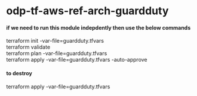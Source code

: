 # odp-tf-aws-ref-arch-guardduty

#### if we need to run this module indepdently then use the below commands

terraform init -var-file=guardduty.tfvars<br>
terraform validate<br>
terraform plan -var-file=guardduty.tfvars<br>
terraform apply -var-file=guardduty.tfvars -auto-approve

#### to destroy

terraform apply -var-file=guardduty.tfvars
